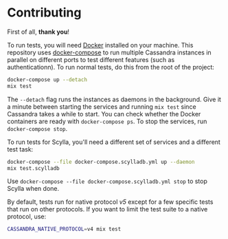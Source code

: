 # Contributing

First of all, **thank you**!

To run tests, you will need [Docker] installed on your machine. This repository
uses [docker-compose] to run multiple Cassandra instances in parallel on
different ports to test different features (such as authenticationn). To run
normal tests, do this from the root of the project:

```bash
docker-compose up --detach
mix test
```

The `--detach` flag runs the instances as daemons in the background. Give it a
minute between starting the services and running `mix test` since Cassandra
takes a while to start. You can check whether the Docker containers are ready
with `docker-compose ps`. To stop the services, run `docker-compose stop`.

To run tests for Scylla, you'll need a different set of services and a different
test task:

```bash
docker-compose --file docker-compose.scylladb.yml up --daemon
mix test.scylladb
```

Use `docker-compose --file docker-compose.scylladb.yml stop` to stop Scylla when
done.

By default, tests run for native protocol *v5* except for a few specific tests
that run on other protocols. If you want to limit the test suite to a native
protocol, use:

```bash
CASSANDRA_NATIVE_PROTOCOL=v4 mix test
```

[Docker]: https://www.docker.com
[docker-compose]: https://docs.docker.com/compose/
